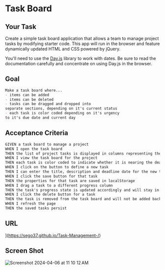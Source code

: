 # Task Board 

## Your Task

Create a simple task board application that allows a team to manage project tasks by modifying starter code. This app will run in the browser and feature dynamically updated HTML and CSS powered by jQuery.

You'll need to use the [Day.js](https://day.js.org/en/) library to work with dates. Be sure to read the documentation carefully and concentrate on using Day.js in the browser.

## Goal

```md
Make a task board where...
- items can be added
- items can be deleted
- tasks can be dragged and dropped into
separate sections, depending on it's current status
- each task is color coded depending on it's urgency
to it's due date and current day
```

## Acceptance Criteria

```md
GIVEN a task board to manage a project
WHEN I open the task board
THEN the list of project tasks is displayed in columns representing the task progress state (Not Yet Started, In Progress, Completed)
WHEN I view the task board for the project
THEN each task is color coded to indicate whether it is nearing the deadline (yellow) or is overdue (red)
WHEN I click on the button to define a new task
THEN I can enter the title, description and deadline date for the new task into a modal dialog
WHEN I click the save button for that task
THEN the properties for that task are saved in localStorage
WHEN I drag a task to a different progress column
THEN the task's progress state is updated accordingly and will stay in the new column after refreshing
WHEN I click the delete button for a task
THEN the task is removed from the task board and will not be added back after refreshing
WHEN I refresh the page
THEN the saved tasks persist
```

## URL 
](https://sego37.github.io/Task-Management-/)
## Screen Shot

![Screenshot 2024-04-06 at 11 10 12 AM](https://github.com/sego37/Task-Management-/assets/63138641/b25aff9d-6e08-46a4-a446-8d55e94bbe90)

